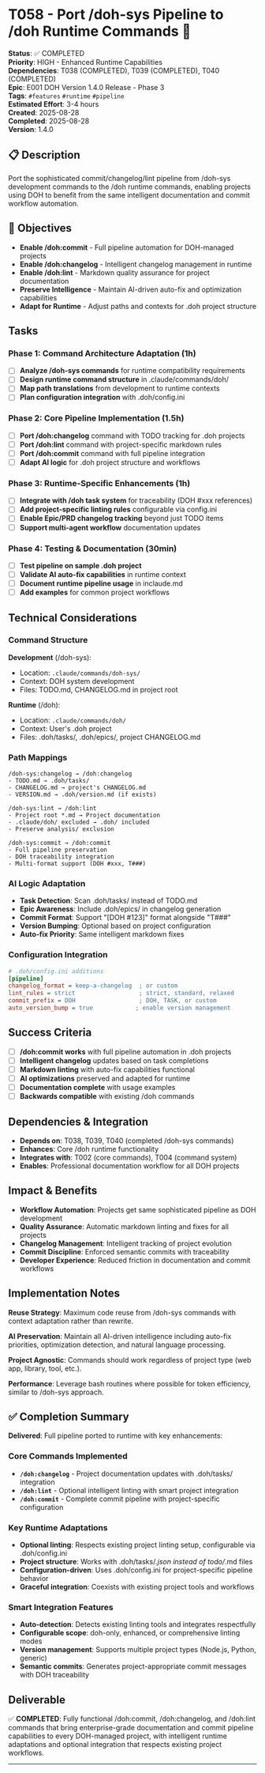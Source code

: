 # T058 - Port /doh-sys Pipeline to /doh Runtime Commands 🚀

**Status**: ✅ COMPLETED  
**Priority**: HIGH - Enhanced Runtime Capabilities  
**Dependencies**: T038 (COMPLETED), T039 (COMPLETED), T040 (COMPLETED)  
**Epic**: E001 DOH Version 1.4.0 Release - Phase 3  
**Tags**: `#features` `#runtime` `#pipeline`  
**Estimated Effort**: 3-4 hours  
**Created**: 2025-08-28  
**Completed**: 2025-08-28  
**Version**: 1.4.0  

## 📋 Description

Port the sophisticated commit/changelog/lint pipeline from /doh-sys development commands to the /doh runtime commands, enabling projects using DOH to benefit from the same intelligent documentation and commit workflow automation.

## 🎯 Objectives

- **Enable /doh:commit** - Full pipeline automation for DOH-managed projects
- **Enable /doh:changelog** - Intelligent changelog management in runtime
- **Enable /doh:lint** - Markdown quality assurance for project documentation
- **Preserve Intelligence** - Maintain AI-driven auto-fix and optimization capabilities
- **Adapt for Runtime** - Adjust paths and contexts for .doh project structure

## Tasks

### Phase 1: Command Architecture Adaptation (1h)

- [ ] **Analyze /doh-sys commands** for runtime compatibility requirements
- [ ] **Design runtime command structure** in .claude/commands/doh/
- [ ] **Map path translations** from development to runtime contexts
- [ ] **Plan configuration integration** with .doh/config.ini

### Phase 2: Core Pipeline Implementation (1.5h)

- [ ] **Port /doh:changelog** command with TODO tracking for .doh projects
- [ ] **Port /doh:lint** command with project-specific markdown rules
- [ ] **Port /doh:commit** command with full pipeline integration
- [ ] **Adapt AI logic** for .doh project structure and workflows

### Phase 3: Runtime-Specific Enhancements (1h)

- [ ] **Integrate with /doh task system** for traceability (DOH #xxx references)
- [ ] **Add project-specific linting rules** configurable via config.ini
- [ ] **Enable Epic/PRD changelog tracking** beyond just TODO items
- [ ] **Support multi-agent workflow** documentation updates

### Phase 4: Testing & Documentation (30min)

- [ ] **Test pipeline on sample .doh project**
- [ ] **Validate AI auto-fix capabilities** in runtime context
- [ ] **Document runtime pipeline usage** in inclaude.md
- [ ] **Add examples** for common project workflows

## Technical Considerations

### Command Structure

**Development** (/doh-sys):

- Location: `.claude/commands/doh-sys/`
- Context: DOH system development
- Files: TODO.md, CHANGELOG.md in project root

**Runtime** (/doh):

- Location: `.claude/commands/doh/`
- Context: User's .doh project
- Files: .doh/tasks/, .doh/epics/, project CHANGELOG.md

### Path Mappings

```
/doh-sys:changelog → /doh:changelog
- TODO.md → .doh/tasks/
- CHANGELOG.md → project's CHANGELOG.md
- VERSION.md → .doh/version.md (if exists)

/doh-sys:lint → /doh:lint
- Project root *.md → Project documentation
- .claude/doh/ excluded → .doh/ included
- Preserve analysis/ exclusion

/doh-sys:commit → /doh:commit
- Full pipeline preservation
- DOH traceability integration
- Multi-format support (DOH #xxx, T###)
```

### AI Logic Adaptation

- **Task Detection**: Scan .doh/tasks/ instead of TODO.md
- **Epic Awareness**: Include .doh/epics/ in changelog generation
- **Commit Format**: Support "[DOH #123]" format alongside "T###"
- **Version Bumping**: Optional based on project configuration
- **Auto-fix Priority**: Same intelligent markdown fixes

### Configuration Integration

```ini
# .doh/config.ini additions
[pipeline]
changelog_format = keep-a-changelog  ; or custom
lint_rules = strict                  ; strict, standard, relaxed
commit_prefix = DOH                  ; DOH, TASK, or custom
auto_version_bump = true            ; enable version management
```

## Success Criteria

- [ ] **/doh:commit works** with full pipeline automation in .doh projects
- [ ] **Intelligent changelog** updates based on task completions
- [ ] **Markdown linting** with auto-fix capabilities functional
- [ ] **AI optimizations** preserved and adapted for runtime
- [ ] **Documentation complete** with usage examples
- [ ] **Backwards compatible** with existing /doh commands

## Dependencies & Integration

- **Depends on**: T038, T039, T040 (completed /doh-sys commands)
- **Enhances**: Core /doh runtime functionality
- **Integrates with**: T002 (core commands), T004 (command system)
- **Enables**: Professional documentation workflow for all DOH projects

## Impact & Benefits

- **Workflow Automation**: Projects get same sophisticated pipeline as DOH development
- **Quality Assurance**: Automatic markdown linting and fixes for all projects
- **Changelog Management**: Intelligent tracking of project evolution
- **Commit Discipline**: Enforced semantic commits with traceability
- **Developer Experience**: Reduced friction in documentation and commit workflows

## Implementation Notes

**Reuse Strategy**: Maximum code reuse from /doh-sys commands with context adaptation rather than rewrite.

**AI Preservation**: Maintain all AI-driven intelligence including auto-fix priorities, optimization detection, and natural language processing.

**Project Agnostic**: Commands should work regardless of project type (web app, library, tool, etc.).

**Performance**: Leverage bash routines where possible for token efficiency, similar to /doh-sys approach.

## ✅ Completion Summary

**Delivered**: Full pipeline ported to runtime with key enhancements:

### Core Commands Implemented

- **`/doh:changelog`** - Project documentation updates with .doh/tasks/ integration
- **`/doh:lint`** - Optional intelligent linting with smart project integration  
- **`/doh:commit`** - Complete commit pipeline with project-specific configuration

### Key Runtime Adaptations

- **Optional linting**: Respects existing project linting setup, configurable via .doh/config.ini
- **Project structure**: Works with .doh/tasks/*.json instead of todo/*.md files
- **Configuration-driven**: Uses .doh/config.ini for project-specific pipeline behavior
- **Graceful integration**: Coexists with existing project tools and workflows

### Smart Integration Features

- **Auto-detection**: Detects existing linting tools and integrates respectfully
- **Configurable scope**: doh-only, enhanced, or comprehensive linting modes
- **Version management**: Supports multiple project types (Node.js, Python, generic)
- **Semantic commits**: Generates project-appropriate commit messages with DOH traceability

## Deliverable

✅ **COMPLETED**: Fully functional /doh:commit, /doh:changelog, and /doh:lint commands that bring enterprise-grade documentation and commit pipeline capabilities to every DOH-managed project, with intelligent runtime adaptations and optional integration that respects existing project workflows.

---
